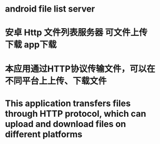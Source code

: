 # android file list server
# 安卓 Http 文件列表服务器 可文件上传 下载 app下载
# 
# 本应用通过HTTP协议传输文件，可以在不同平台上上传、下载文件
# This application transfers files through HTTP protocol, which can upload and download files on different platforms
